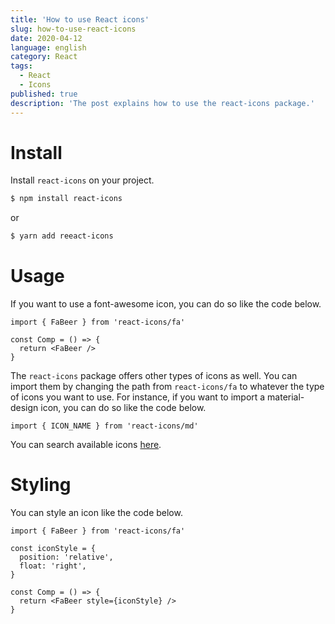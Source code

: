 ```yaml
---
title: 'How to use React icons'
slug: how-to-use-react-icons
date: 2020-04-12
language: english
category: React
tags:
  - React
  - Icons
published: true
description: 'The post explains how to use the react-icons package.'
---
```


# Install

Install `react-icons` on your project.

```bash
$ npm install react-icons
```

or

```bash
$ yarn add reeact-icons
```

# Usage

If you want to use a font-awesome icon, you can do so like the code below.

```tsx
import { FaBeer } from 'react-icons/fa'

const Comp = () => {
  return <FaBeer />
}
```

The `react-icons` package offers other types of icons as well.
You can import them by changing the path from `react-icons/fa` to whatever the type of icons you want to use.
For instance, if you want to import a material-design icon, you can do so like the code below.

```tsx
import { ICON_NAME } from 'react-icons/md'
```

You can search available icons [here](https://react-icons.netlify.com/).

# Styling

You can style an icon like the code below.

```tsx
import { FaBeer } from 'react-icons/fa'

const iconStyle = {
  position: 'relative',
  float: 'right',
}

const Comp = () => {
  return <FaBeer style={iconStyle} />
}
```
